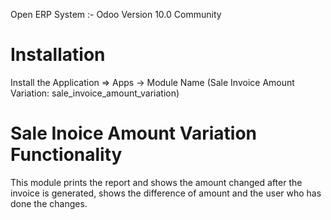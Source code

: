 Open ERP System :- Odoo Version 10.0 Community

Installation 
============
Install the Application => Apps -> Module Name (Sale Invoice Amount Variation: sale_invoice_amount_variation)

Sale Inoice Amount Variation Functionality
=============================

This module prints the report and shows the amount changed after the invoice is generated, shows the difference of amount and the user who has done the changes.


